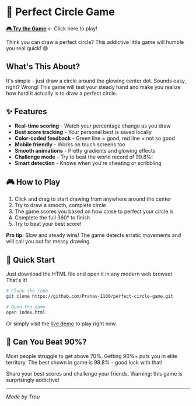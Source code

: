 # 🎯 Perfect Circle Game

**[🎮 Try the Game](https://dare-to-draw-a-perfect-circle.vercel.app/)** ← Click here to play!

Think you can draw a perfect circle? This addictive little game will humble you real quick! 😅

## What's This About?

It's simple - just draw a circle around the glowing center dot. Sounds easy, right? Wrong! This game will test your steady hand and make you realize how hard it actually is to draw a perfect circle.

## ✨ Features

- **Real-time scoring** - Watch your percentage change as you draw
- **Best score tracking** - Your personal best is saved locally 
- **Color-coded feedback** - Green line = good, red line = not so good
- **Mobile friendly** - Works on touch screens too
- **Smooth animations** - Pretty gradients and glowing effects
- **Challenge mode** - Try to beat the world record of 99.8%!
- **Smart detection** - Knows when you're cheating or scribbling

## 🎮 How to Play

1. Click and drag to start drawing from anywhere around the center
2. Try to draw a smooth, complete circle
3. The game scores you based on how close to perfect your circle is
4. Complete the full 360° to finish
5. Try to beat your best score!

**Pro tip:** Slow and steady wins! The game detects erratic movements and will call you out for messy drawing.

## 🚀 Quick Start

Just download the HTML file and open it in any modern web browser. That's it!

```bash
# Clone the repo
git clone https://github.com/Pranav-1100/perfect-circle-game.git

# Open the game
open index.html
```

Or simply visit the [live demo](https://Pranav-1100.github.io/perfect-circle-game) to play right now.

## 🎯 Can You Beat 90%?

Most people struggle to get above 70%. Getting 90%+ puts you in elite territory. The best shown in game is 99.8% - good luck with that! 

Share your best scores and challenge your friends. Warning: this game is surprisingly addictive! 

---

*Made by Trou*